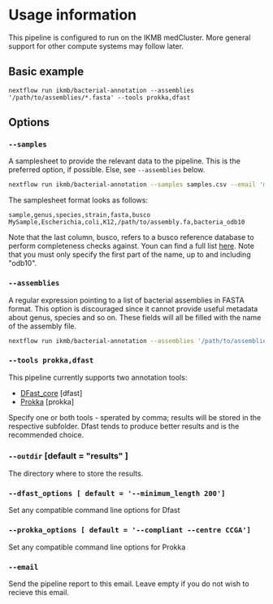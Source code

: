 # Usage information

This pipeline is configured to run on the IKMB medCluster. More general support for other compute systems may follow later. 

## Basic example

```
nextflow run ikmb/bacterial-annotation --assemblies '/path/to/assemblies/*.fasta' --tools prokka,dfast
```

## Options

### `--samples`

A samplesheet to provide the relevant data to the pipeline. This is the preferred option, if possible. Else, see `--assemblies` below. 

```bash
nextflow run ikmb/bacterial-annotation --samples samples.csv --email 'me@somewhere.org'
```

The samplesheet format looks as follows:

```
sample,genus,species,strain,fasta,busco
MySample,Escherichia,coli,K12,/path/to/assembly.fa,bacteria_odb10
```

Note that the last column, busco, refers to a busco reference database to perform completeness checks against. Youn can find a full list [here](https://busco.ezlab.org/list_of_lineages.html). Note that you must only specify the first part of the name,
up to and including "odb10". 

### `--assemblies`

A regular expression pointing to a list of bacterial assemblies in FASTA format. This option is discouraged since it cannot provide useful metadata about genus, species and so on. These fields will all be filled with the name of the assembly file. 

```bash
nextflow run ikmb/bacterial-annotation --assemblies '/path/to/assemblies/*.fasta' --email 'me@somewhere.org'
```

### `--tools prokka,dfast`

This pipeline currently supports two annotation tools:

- [DFast_core](https://github.com/nigyta/dfast_core) [dfast]
- [Prokka](https://github.com/tseemann/prokka) [prokka]

Specify one or both tools - sperated by comma; results will be stored in the respective subfolder. Dfast tends to produce better results and is the recommended choice. 

### `--outdir` [default = "results" ]

The directory where to store the results. 

### `--dfast_options [ default = '--minimum_length 200']`

Set any compatible command line options for Dfast

### `--prokka_options [ default = '--compliant --centre CCGA']`

Set any compatible command line options for Prokka

### `--email`

Send the pipeline report to this email. Leave empty if you do not wish to recieve this email. 
